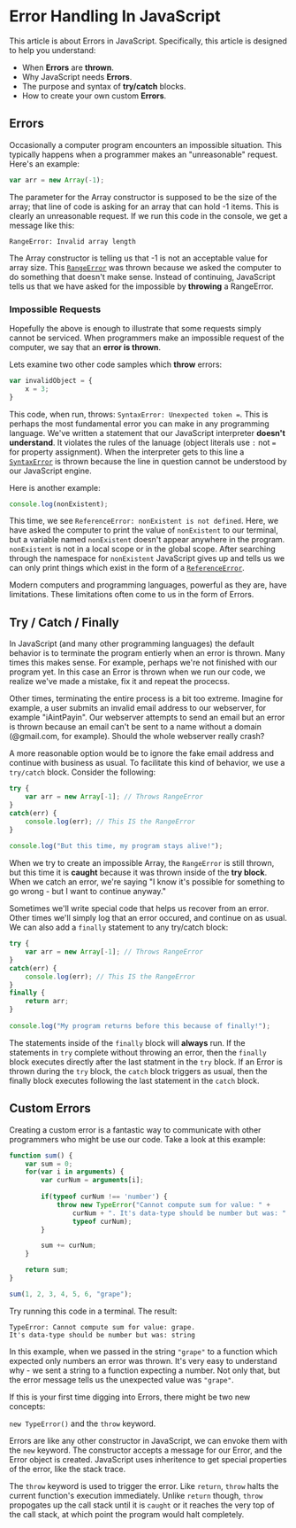 # Error Handling In JavaScript

This article is about Errors in JavaScript. Specifically, this article is designed to help you understand:

* When __Errors__ are __thrown__.
* Why JavaScript needs __Errors__.
* The purpose and syntax of __try/catch__ blocks.
* How to create your own custom __Errors__.

## Errors

Occasionally a computer program encounters an impossible situation. This typically happens when a programmer makes an "unreasonable" request. Here's an example:

```js
var arr = new Array(-1);
```

The parameter for the Array constructor is supposed to be the size of the array; that line of code is asking for an array that can hold -1 items. This is clearly an unreasonable request. If we run this code in the console, we get a message like this: 

`RangeError: Invalid array length`

The Array constructor is telling us that -1 is not an acceptable value for array size. This [`RangeError`](https://developer.mozilla.org/en-US/docs/Web/JavaScript/Reference/Global_Objects/RangeError) was thrown because we asked the computer to do something that doesn't make sense. Instead of continuing, JavaScript tells us that we have asked for the impossible by __throwing__ a RangeError.

### Impossible Requests

Hopefully the above is enough to illustrate that some requests simply cannot be serviced. When programmers make an impossible request of the computer, we say that an __error is thrown__. 

Lets examine two other code samples which __throw__ errors:

```js
var invalidObject = {
    x = 3;
}
```

This code, when run, throws: `SyntaxError: Unexpected token =`. This is perhaps the most fundamental error you can make in any programming language. We've written a statement that our JavaScript interpreter __doesn't understand__. It violates the rules of the lanuage (object literals use `:` not `=` for property assignment). When the interpreter gets to this line a [`SyntaxError`](https://developer.mozilla.org/en-US/docs/Web/JavaScript/Reference/Global_Objects/SyntaxError) is thrown because the line in question cannot be understood by our JavaScript engine. 

Here is another example:

```js
console.log(nonExistent);
``` 

This time, we see `ReferenceError: nonExistent is not defined`. Here, we have asked the computer to print the value of `nonExistent` to our terminal, but a variable named `nonExistent` doesn't appear anywhere in the program. `nonExistent` is not in a local scope or in the global scope. After searching through the namespace for `nonExistent` JavaScript gives up and tells us we can only print things which exist in the form of a [`ReferenceError`](https://developer.mozilla.org/en-US/docs/Web/JavaScript/Reference/Global_Objects/ReferenceError).

Modern computers and programming languages, powerful as they are, have limitations. These limitations often come to us in the form of Errors. 

## Try / Catch / Finally

In JavaScript (and many other programming languages) the default behavior is to terminate the program entierly when an error is thrown. Many times this makes sense. For example, perhaps we're not finished with our program yet. In this case an Error is thrown when we run our code, we realize we've made a mistake, fix it and repeat the procecss. 

Other times, terminating the entire process is a bit too extreme. Imagine for example, a user submits an invalid email address to our webserver, for example "iAintPayin". Our webserver attempts to send an email but an error is thrown because an email can't be sent to a name without a domain (@gmail.com, for example). Should the whole webserver really crash? 

A more reasonable option would be to ignore the fake email address and continue with business as usual. To facilitate this kind of behavior, we use a `try/catch` block. Consider the following:

```js
try {
    var arr = new Array[-1]; // Throws RangeError
}
catch(err) {
    console.log(err); // This IS the RangeError
}
    
console.log("But this time, my program stays alive!");
```

When we try to create an impossible Array, the `RangeError` is still thrown, but this time it is __caught__ because it was thrown inside of the __try block__. When we catch an error, we're saying "I know it's possible for something to go wrong - but I want to continue anyway."

Sometimes we'll write special code that helps us recover from an error. Other times we'll simply log that an error occured, and continue on as usual. We can also add a `finally` statement to any try/catch block:


```js
try {
    var arr = new Array[-1]; // Throws RangeError
}
catch(err) {
    console.log(err); // This IS the RangeError
}
finally {
    return arr;
}
    
console.log("My program returns before this because of finally!");
```

The statements inside of the `finally` block will __always__ run. If the statements in `try` complete without throwing an error, then the `finally` block executes directly after the last statment in the `try` block. If an Error is thrown during the `try` block, the `catch` block triggers as usual, then the finally block executes following the last statement in the `catch` block.

## Custom Errors

Creating a custom error is a fantastic way to communicate with other programmers who might be use our code. Take a look at this example:

```js
function sum() {
    var sum = 0;
    for(var i in arguments) {
        var curNum = arguments[i];
        
        if(typeof curNum !== 'number') {
            throw new TypeError("Cannot compute sum for value: " +
                curNum + ". It's data-type should be number but was: " +
                typeof curNum);
        }

        sum += curNum;
    }

    return sum;
}

sum(1, 2, 3, 4, 5, 6, "grape");
```

Try running this code in a terminal. The result:

```
TypeError: Cannot compute sum for value: grape.
It's data-type should be number but was: string
```

In this example, when we passed in the string `"grape"` to a function which expected only numbers an error was thrown. It's very easy to understand why - we sent a string to a function expecting a number. Not only that, but the error message tells us the unexpected value was `"grape"`. 

If this is your first time digging into Errors, there might be two new concepts: 

`new TypeError()` and the `throw` keyword. 

Errors are like any other constructor in JavaScript, we can envoke them with the `new` keyword. The constructor accepts a message for our Error, and the Error object is created. JavaScript uses inheritence to get special properties of the error, like the stack trace. 

The `throw` keyword is used to trigger the error. Like `return`, `throw` halts the current function's execution immediately. Unlike `return` though, `throw` propogates up the call stack until it is `caught` or it reaches the very top of the call stack, at which point the program would halt completely. 